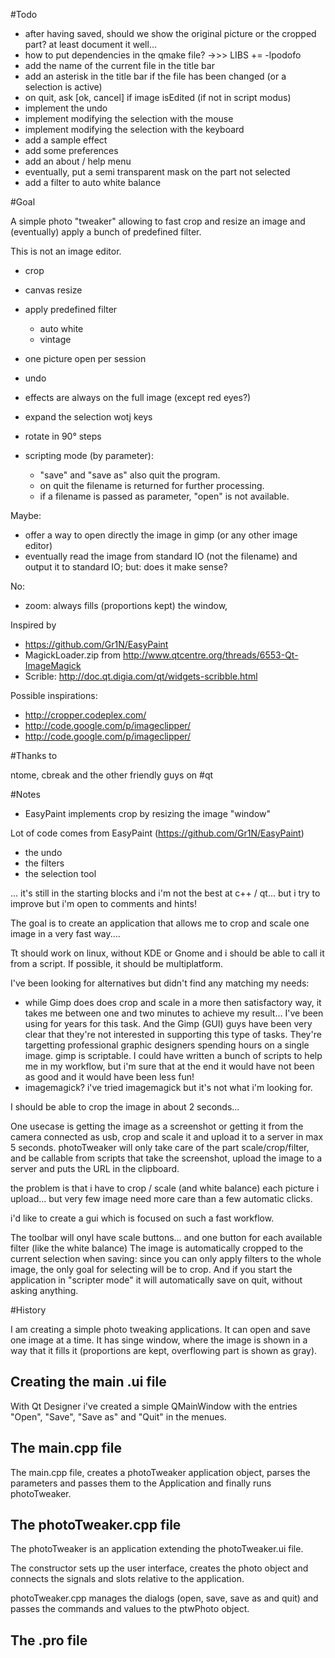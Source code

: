 #Todo

- after having saved, should we show the original picture or the cropped part? at least document it well...
- how to put dependencies in the qmake file?
  ->>> LIBS += -lpodofo
- add the name of the current file in the title bar
- add an asterisk in the title bar if the file has been changed (or a selection is active)
- on quit, ask [ok, cancel] if image isEdited (if not in script modus)
- implement the undo
- implement modifying the selection with the mouse
- implement modifying the selection with the keyboard
- add a sample effect
- add some preferences
- add an about / help menu
- eventually, put a semi transparent mask on the part not selected
- add a filter to auto white balance

#Goal

A simple photo "tweaker" allowing to fast crop and resize an image and (eventually) apply a bunch of predefined filter.

This is not an image editor.

- crop
- canvas resize
- apply predefined filter
  - auto white
  - vintage
- one picture open per session
- undo
- effects are always on the full image (except red eyes?)
- expand the selection wotj keys
- rotate in 90° steps

- scripting mode (by parameter):
  - "save" and "save as" also quit the program.
  - on quit the filename is returned for further processing.
  - if a filename is passed as parameter, "open" is not available.

Maybe:
- offer a way to open directly the image in gimp (or any other image editor)
- eventually read the image from standard IO (not the filename) and output it to standard IO; but: does it make sense?

No:
- zoom: always fills (proportions kept) the window,

Inspired by
- https://github.com/Gr1N/EasyPaint
- MagickLoader.zip from http://www.qtcentre.org/threads/6553-Qt-ImageMagick
- Scrible: http://doc.qt.digia.com/qt/widgets-scribble.html

Possible inspirations:
- http://cropper.codeplex.com/
- http://code.google.com/p/imageclipper/
- http://code.google.com/p/imageclipper/

#Thanks to

ntome, cbreak and the other friendly guys on #qt


#Notes

- EasyPaint implements crop by resizing the image "window"


Lot of code comes from EasyPaint (https://github.com/Gr1N/EasyPaint) 
- the undo
- the filters
- the selection tool

... it's still in the starting blocks and i'm not the best at c++ / qt... but i try to improve
but i'm open to comments and hints!

The goal is to create an application that allows me to crop and scale one image in a very fast way....

Tt should work on linux, without KDE or Gnome and i should be able to call it from a script. If possible, it should be multiplatform.

I've been looking for alternatives but didn't find any matching my needs:
- while Gimp does does crop and scale in a more then satisfactory way, it takes me between one and two minutes to achieve my result...  I've been using for years for this task. And the Gimp (GUI) guys have been very clear that they're not interested in supporting this type of tasks. They're targetting professional graphic designers spending hours on a single image.
gimp is scriptable. I could have written a bunch of scripts to help me in my workflow, but i'm sure that at the end it would have not been as good and it would have been less fun!
- imagemagick?  i've tried imagemagick but it's not what i'm looking for.

I should be able to crop the image in about 2 seconds...

One usecase is getting the image as a screenshot or getting it from the camera connected as usb, crop and scale it and upload it to a server in max 5 seconds. photoTweaker will only take care of the part scale/crop/filter, and be callable from scripts that take the screenshot, upload the image to a server and puts the URL in the clipboard.


the problem is that i have to crop / scale (and white balance) each picture i upload... but very few image need more care than a few automatic clicks.

i'd like to create a gui which is focused on such a fast workflow.

The toolbar will onyl have scale buttons... and one button for each available filter (like the white balance)
The image is automatically cropped to the current selection when saving:  since you can only apply filters to the whole image, the only goal for selecting will be to crop.
And if you start the application in "scripter mode" it will automatically save on quit, without asking anything.

#History

I am creating a simple photo tweaking applications. It can open and save one image at a time. It has singe window, where the image is shown in a way that it fills it (proportions are kept, overflowing part is shown as gray).

## Creating the main .ui file

With Qt Designer i've created a simple QMainWindow with the entries "Open", "Save", "Save as" and "Quit" in the menues.

## The main.cpp file

The main.cpp file, creates a photoTweaker application object, parses the parameters and passes them to the Application and finally runs photoTweaker.

## The photoTweaker.cpp file

The photoTweaker is an application extending the photoTweaker.ui file.

The constructor sets up the user interface, creates the photo object and connects the signals and slots relative to the application.

photoTweaker.cpp manages the dialogs (open, save, save as and quit) and passes the commands and values to the ptwPhoto object.

## The .pro file



